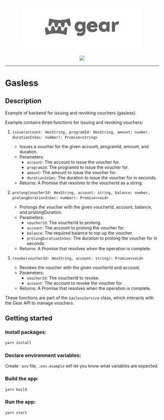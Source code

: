 <p align="center">
  <a href="https://gear-tech.io">
    <img src="https://github.com/gear-tech/gear/blob/master/images/logo-grey.png" width="400" alt="GEAR">
  </a>
</p>
<p align=center>
    <a href="https://github.com/gear-tech/gear-js/blob/master/LICENSE"><img src="https://img.shields.io/badge/License-GPL%203.0-success"></a>
</p>
<hr>

# Gasless

## Description

Example of backend for issuing and revoking vouchers (gasless).

Example contains three functions for issuing and revoking vouchers:

1. `issue(account: HexString, programId: HexString, amount: number, durationInSec: number): Promise<string>`
   - Issues a voucher for the given account, programId, amount, and duration.
   - Parameters:
     - `account`: The account to issue the voucher for.
     - `programId`: The programId to issue the voucher for.
     - `amount`: The amount to issue the voucher for.
     - `durationInSec`: The duration to issue the voucher for in seconds.
   - Returns: A Promise that resolves to the voucherId as a string.

2. `prolong(voucherId: HexString, account: string, balance: number, prolongDurationInSec: number): Promise<void>`
   - Prolongs the voucher with the given voucherId, account, balance, and prolongDuration.
   - Parameters:
     - `voucherId`: The voucherId to prolong.
     - `account`: The account to prolong the voucher for.
     - `balance`: The required balance to top up the voucher.
     - `prolongDurationInSec`: The duration to prolong the voucher for in seconds.
   - Returns: A Promise that resolves when the operation is complete.

3. `revoke(voucherId: HexString, account: string): Promise<void>`
   - Revokes the voucher with the given voucherId and account.
   - Parameters:
     - `voucherId`: The voucherId to revoke.
     - `account`: The account to revoke the voucher for.
   - Returns: A Promise that resolves when the operation is complete.

These functions are part of the `GaslessService` class, which interacts with the Gear API to manage vouchers.


## Getting started

### Install packages:

```sh
yarn install
```

### Declare environment variables:

Create `.env` file, `.env.example` will let you know what variables are expected.


### Build the app:

```sh
yarn build
```

### Run the app:

```sh
yarn start
```
